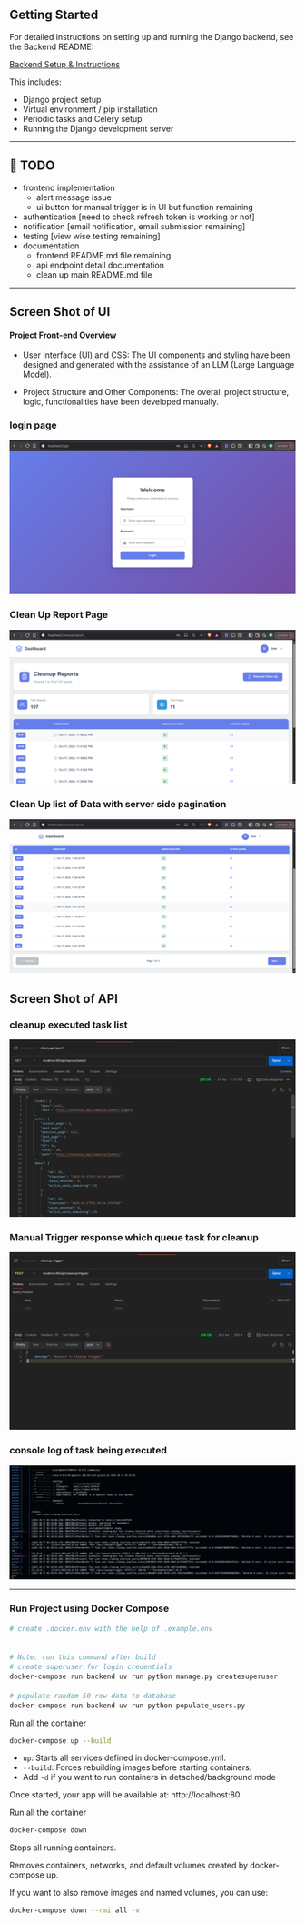 ## Getting Started

For detailed instructions on setting up and running the Django backend, see the Backend README:

[Backend Setup & Instructions](backend/README.md)

This includes:

- Django project setup
- Virtual environment / pip installation
- Periodic tasks and Celery setup
- Running the Django development server 


---

## 📝 TODO

- frontend implementation
    - alert message issue
    - ui button for manual trigger is in UI but function remaining
- authentication [need to check refresh token is working or not]
- notification [email notification, email submission remaining]
- testing [view wise testing remaining]
- documentation
    - frontend README.md file remaining
    - api endpoint detail documentation
    - clean up main README.md file 

---

## Screen Shot of UI
#### Project Front-end Overview

- User Interface (UI) and CSS: The UI components and styling have been designed and generated with the assistance of an LLM (Large Language Model).

- Project Structure and Other Components: The overall project structure, logic, functionalities have been developed manually.


### login page
![login page](./screenshot/frontend_login.png)

### Clean Up Report Page
![cleanup report page](./screenshot/report_latest.png)

### Clean Up list of Data with server side pagination
![cleanup report record table](./screenshot/list_previous_run_report.png)

## Screen Shot of API
### cleanup executed task list
![report list](./screenshot/report_list.png)

### Manual Trigger response which queue task for cleanup
![trigger response](./screenshot/trigger_response.png)

### console log of task being executed
![console task being executed](./screenshot/console_for%20task%20being%20executed.png)


---

### Run Project using Docker Compose

```bash
# create .docker.env with the help of .example.env


# Note: run this command after build
# create superuser for login credentials 
docker-compose run backend uv run python manage.py createsuperuser

# populate random 50 row data to database
docker-compose run backend uv run python populate_users.py
```

Run all the container
```bash
docker-compose up --build
```
- ```up```: Starts all services defined in docker-compose.yml.
- ```--build```: Forces rebuilding images before starting containers.
- Add ```-d``` if you want to run containers in detached/background mode

Once started, your app will be available at:
http://localhost:80

Run all the container
```bash
docker-compose down
```
Stops all running containers.

Removes containers, networks, and default volumes created by docker-compose up.

If you want to also remove images and named volumes, you can use:
```bash
docker-compose down --rmi all -v
```

